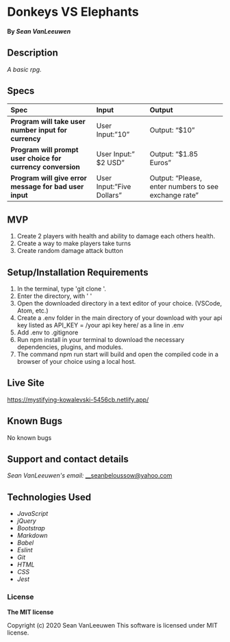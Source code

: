 # __Donkeys VS Elephants__


#### By _**Sean VanLeeuwen**_

## Description

_A basic rpg._

## Specs

| Spec | Input | Output |
| :------------- | :------------- | :------------- |
| **Program will take user number input for currency** | User Input:”10” | Output: “$10” |
| **Program will prompt user choice for currency conversion** | User Input:” $2 USD” | Output: “$1.85 Euros” |
| **Program will give error message for bad user input** | User Input:”Five Dollars” | Output: “Please, enter numbers to see exchange rate” |


## MVP

1. Create 2 players with health and ability to damage each others health.
2. Create a way to make players take turns
3. Create random damage attack button

## Setup/Installation Requirements

1. In the terminal, type 'git clone '.
1. Enter the directory, with '  ' 
1. Open the downloaded directory in a text editor of your choice.
  (VSCode, Atom, etc.) 
1. Create a .env folder in the main directory of your download with your api key listed as API_KEY = /your api key here/ as a line in .env
1. Add .env to .gitignore
1. Run npm install in your terminal to download the necessary dependencies, plugins, and modules.
1. The command npm run start will build and open the compiled code in a browser of your choice using a local host.

## Live Site

https://mystifying-kowalevski-5456cb.netlify.app/

## Known Bugs

No known bugs

## Support and contact details

_Sean VanLeeuwen's email:_
__seanbeloussow@yahoo.com

## Technologies Used

* _JavaScript_
* _jQuery_
* _Bootstrap_
* _Markdown_
* _Babel_
* _Eslint_
* _Git_
* _HTML_
* _CSS_
* _Jest_

### License

**The MIT license**

Copyright (c) 2020 Sean VanLeeuwen
This software is licensed under MIT license.